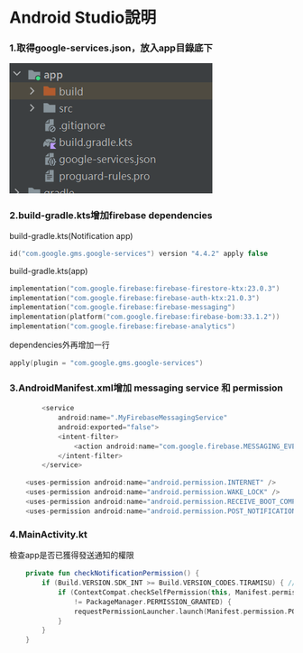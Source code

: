 # Android Studio說明
### 1.取得google-services.json，放入app目錄底下

![image](README_image/google-services.png) 

### 2.build-gradle.kts增加firebase dependencies
build-gradle.kts(Notification app)
```kotlin
id("com.google.gms.google-services") version "4.4.2" apply false
```
build-gradle.kts(app)
```kotlin
implementation("com.google.firebase:firebase-firestore-ktx:23.0.3")
implementation("com.google.firebase:firebase-auth-ktx:21.0.3")
implementation("com.google.firebase:firebase-messaging")
implementation(platform("com.google.firebase:firebase-bom:33.1.2"))
implementation("com.google.firebase:firebase-analytics")
```
dependencies外再增加一行
```kotlin
apply(plugin = "com.google.gms.google-services")
```
### 3.AndroidManifest.xml增加 messaging service 和 permission
```kotlin
        <service
            android:name=".MyFirebaseMessagingService"
            android:exported="false">
            <intent-filter>
                <action android:name="com.google.firebase.MESSAGING_EVENT" />
            </intent-filter>
        </service>
```
```kotlin
    <uses-permission android:name="android.permission.INTERNET" />
    <uses-permission android:name="android.permission.WAKE_LOCK" />
    <uses-permission android:name="android.permission.RECEIVE_BOOT_COMPLETED" />
    <uses-permission android:name="android.permission.POST_NOTIFICATIONS" />
```
### 4.MainActivity.kt
檢查app是否已獲得發送通知的權限
```kotlin
    private fun checkNotificationPermission() {
        if (Build.VERSION.SDK_INT >= Build.VERSION_CODES.TIRAMISU) { // Android 13 及更高版本
            if (ContextCompat.checkSelfPermission(this, Manifest.permission.POST_NOTIFICATIONS)
                != PackageManager.PERMISSION_GRANTED) {
                requestPermissionLauncher.launch(Manifest.permission.POST_NOTIFICATIONS)
            }
        }
    }
```
